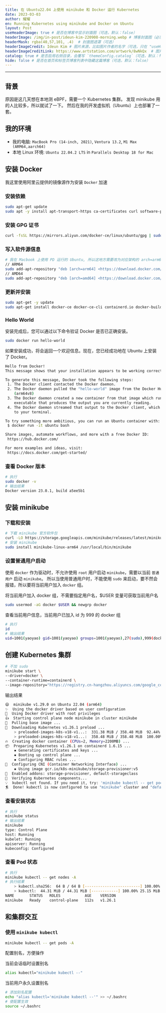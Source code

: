 ```yaml
---
title: 在 Ubuntu22.04 上使用 minikube 和 Docker 运行 Kubernetes
date: 2023-03-03
author: 耀耀
en: Running Kubernetes using minikube and Docker on Ubuntu
layout: Post
useHeaderImage: true # 是否在博客中显示封面图（可选，默认：false）
headerImage: /img/in-post/ideun-kim-220908-morning.webp # 博客封面图（必须，即使上一项选了 false，因为图片也需要在首页显示）
headerMask: rgba(40,57,101, .4)  # 封面图遮罩（可选）
headerImageCredit: Ideun Kim # 图片来源，比如图片作者的名字（可选，只在 "useHeaderImage: true" 时有效）
headerImageCreditLink: https://www.artstation.com/artwork/8wNkQx  # 图片来源的链接（可选，只在 "useHeaderImage: true" 时有效）
catalog: true # 是否启用右侧目录，会覆写 `themeConfig.catalog`（可选，默认：false）
hide: false # 是否在首页和标签页博客列表中隐藏这篇博客（可选，默认：false）
---
```


---

## 背景

原因是这几天想在本地测 eBPF，需要一个 Kubernetes 集群。
发现 minikube 用的人比较多，所以就试了一下。
然后在我的开发虚拟机（Ubuntu）上也部署了一套。

## 我的环境

- 我的电脑: `MacBook Pro (14-inch, 2021)`, `Ventura 13.2`, `M1 Max (ARM64,aarch64)`
- 本地 Linux 环境: `Ubuntu 22.04.2 LTS` in `Parallels Desktop 18 for Mac`

## 安装 Docker

我这里使用阿里云提供的镜像源作为安装 `Docker` 加速

### 安装依赖

```bash
sudo apt-get update 
sudo apt -y install apt-transport-https ca-certificates curl software-properties-common
```

### 安装 GPG 证书

```bash
curl -fsSL https://mirrors.aliyun.com/docker-ce/linux/ubuntu/gpg | sudo apt-key add -
```

### 写入软件源信息

```bash
# 我在 Macbook 上使用 PD 运行的 Ubuntu, 所以这地方需要改为对应架构的 arch=arm64
// ARM64 
sudo add-apt-repository "deb [arch=arm64] <https://download.docker.com/linux/ubuntu> $(lsb_release -cs) stable"
// AMD64
sudo add-apt-repository "deb [arch=amd64] <https://download.docker.com/linux/ubuntu> $(lsb_release -cs) stable"
```

### 更新并安装

```bash
sudo apt-get -y update
sudo apt-get install docker-ce docker-ce-cli containerd.io docker-buildx-plugins docker-compose-plugins
```

### Hello World

安装完成后，您可以通过以下命令验证 Docker 是否已正确安装。

```bash
sudo docker run hello-world
```

如果安装成功，将会返回一个欢迎信息。现在，您已经成功地在 Ubuntu 上安装了 Docker。

```bash
Hello from Docker!
This message shows that your installation appears to be working correctly.

To generate this message, Docker took the following steps:
 1. The Docker client contacted the Docker daemon.
 2. The Docker daemon pulled the "hello-world" image from the Docker Hub.
    (arm64v8)
 3. The Docker daemon created a new container from that image which runs the
    executable that produces the output you are currently reading.
 4. The Docker daemon streamed that output to the Docker client, which sent it
    to your terminal.

To try something more ambitious, you can run an Ubuntu container with:
 $ docker run -it ubuntu bash

Share images, automate workflows, and more with a free Docker ID:
 https://hub.docker.com/

For more examples and ideas, visit:
 https://docs.docker.com/get-started/
```

### 查看 Docker 版本

```bash
# 执行
sudo docker -v
# 输出结果
Docker version 23.0.1, build a5ee5b1
```

## 安装 minikube

### 下载和安装

```bash
# 下载 minikube 官方软件包
curl -LO https://storage.googleapis.com/minikube/releases/latest/minikube-linux-arm64
# 安装 minikube
sudo install minikube-linux-arm64 /usr/local/bin/minikube
```

### 设置普通用户启动

使用 `docker` 作为驱动时，不允许使用 `root` 用户启动 `minikube`，需要以当前 ` 普通用户 ` 启动 `minikube`。
所以当使用普通用户时，不能使用 `sudo` 来启动，要不然会报错，所以要将当前用户加入 `docker` 组。

将当前用户加入 docker 组，不需要指定用户名，$USER 变量可获取当前用户名

```bash
sudo usermod -aG docker $USER && newgrp docker
```

查看当前用户信息，当前用户已加入 id 为 999 的 docker 组

```bash
# 执行
id
# 输出结果
uid=1001(yaoyao) gid=1001(yaoyao) groups=1001(yaoyao),27(sudo),999(docker)
```

## 创建 Kubernetes 集群

```bash
# 不加 sudo
minikube start \
--driver=docker \
--container-runtime=containerd \
--image-repository="https://registry.cn-hangzhou.aliyuncs.com/google_containers"
```

输出结果

```bash
😄  minikube v1.29.0 on Ubuntu 22.04 (arm64)
✨  Using the docker driver based on user configuration
📌  Using Docker driver with root privileges
👍  Starting control plane node minikube in cluster minikube
🚜  Pulling base image ...
💾  Downloading Kubernetes v1.26.1 preload ...
    > preloaded-images-k8s-v18-v1...:  331.38 MiB / 358.48 MiB  92.44% 24.23 Mi❗  minikube was unable to download gcr.io/k8s-minikube/kicbase:v0.0.37, but successfully downloaded docker.io/kicbase/stable:v0.0.37 as a fallback image
    > preloaded-images-k8s-v18-v1...:  358.48 MiB / 358.48 MiB  100.00% 25.37 M
🔥  Creating docker container (CPUs=2, Memory=2200MB) ...
📦  Preparing Kubernetes v1.26.1 on containerd 1.6.15 ...
    ▪ Generating certificates and keys ...
    ▪ Booting up control plane ...
    ▪ Configuring RBAC rules ...
🔗  Configuring CNI (Container Networking Interface) ...
    ▪ Using image gcr.io/k8s-minikube/storage-provisioner:v5
🌟  Enabled addons: storage-provisioner, default-storageclass
🔎  Verifying Kubernetes components...
💡  kubectl not found. If you need it, try: 'minikube kubectl -- get pods -A'
🏄  Done! kubectl is now configured to use "minikube" cluster and "default" namespace by default
```

### 查看安装状态

```bash
# 执行
minikube status
# 输出结果
minikube
type: Control Plane
host: Running
kubelet: Running
apiserver: Running
kubeconfig: Configured
```

### 查看 Pod 状态

```bash
# 执行
minikube kubectl -- get nodes -A
# 执行结果
    > kubectl.sha256:  64 B / 64 B [-------------------------] 100.00% ? p/s 0s
    > kubectl:  44.31 MiB / 44.31 MiB [------------] 100.00% 25.15 MiB p/s 2.0s
NAME       STATUS   ROLES           AGE    VERSION
minikube   Ready    control-plane   112s   v1.26.1
```

## 和集群交互

### 使用 `minikube kubectl`

```bash
minikube kubectl -- get pods -A
```

配置别名，方便操作

当前会话临时设置别名

```bash
alias kubectl="minikube kubectl --"
```

当前用户永久设置别名

```bash
# 添加别名配置
echo "alias kubectl='minikube kubectl --'" >> ~/.bashrc
# 使配置生效
source ~/.bashrc
```
